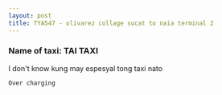 ```yaml
---
layout: post
title: TYA547 - olivarez collage sucat to naia terminal 2
---
```


### Name of taxi: TAI TAXI

I don't know kung may espesyal tong taxi nato

```Over charging```
